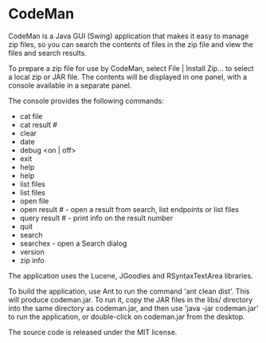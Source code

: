 # CodeMan
CodeMan is a Java GUI (Swing) application that makes it easy to manage zip files, so you can search the contents of files in the zip file and view the files and search results.

To prepare a zip file for use by CodeMan, select File | Install Zip... to select a local zip or JAR file.  The contents will be displayed in one panel, with a console available in a separate panel.

The console provides the following commands:

* cat file <file>
* cat result #
* clear
* date <number>
* debug <on | off>
* exit
* help
* help <start of a command>
* list files
* list files <query>
* open file <file>
* open result # - open a result from search, list endpoints or list files
* query result # - print info on the result number
* quit
* search <query>
* searchex - open a Search dialog
* version
* zip info

The application uses the Lucene, JGoodies and RSyntaxTextArea libraries.

To build the application, use Ant to run the command 'ant clean dist'.  This will produce codeman.jar.  To run it, copy the JAR files in the libs/ directory into the same directory as codeman.jar, and then use 'java -jar codeman.jar' to run the application, or double-click on codeman.jar from the desktop.

The source code is released under the MIT license.
